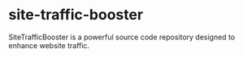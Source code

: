 # site-traffic-booster
SiteTrafficBooster is a powerful source code repository designed to enhance website traffic.
